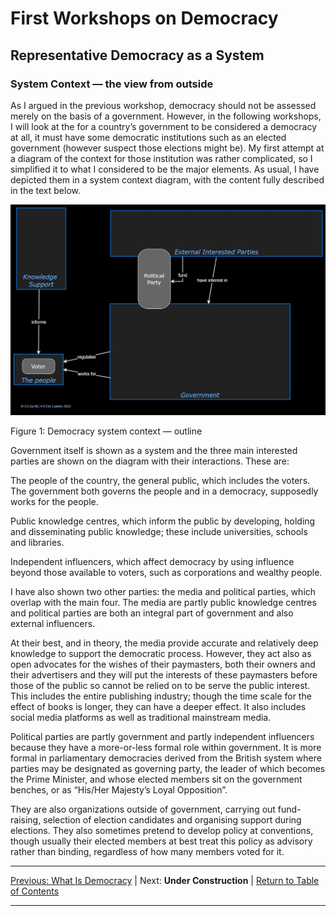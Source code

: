 # First Workshops on Democracy

## Representative Democracy as a System

### System Context ― the view from outside

As I argued in the previous workshop, democracy should not be assessed merely on the basis of a government.
However, in the following workshops, I will look at the  for a country’s government to be considered a democracy at all, it must have some democratic institutions such as an elected government (however suspect those elections might be). My first attempt at a diagram of the context for those institution was rather complicated, so I simplified it to what I considered to be the major elements. As usual, I have depicted them in a system context diagram, with the content fully described in the text below.  


<img src="/assets/images/Democratic Institutions - outline.jpg" alt="Outline system context diagram for representative democracy , as described in the text" class=diagram />

Figure 1: Democracy system context ― outline

Government itself is shown as a system and the three main interested parties  are shown on the diagram with their interactions. These are:

The people of the country, the general public, which includes the voters. The government both governs the people and in a democracy, supposedly works for the people.

Public knowledge centres, which inform the public by developing, holding and disseminating public knowledge; these include universities, schools and libraries.

Independent influencers, which affect democracy by using influence beyond those available to voters, such as corporations and wealthy people.

I have also shown two other parties: the media and political parties, which overlap with the main four. The media are partly public knowledge centres and political parties are both an integral part of government and also external influencers.

At their best, and in theory, the media  provide accurate and relatively deep knowledge to support the democratic process. However, they act also as open advocates for the wishes of their paymasters, both their owners and their advertisers and they will put the interests of these paymasters before those of the public so cannot be relied on to be serve the public interest. This includes the entire publishing industry; though the time scale for the effect of books is longer, they can have a deeper effect. It also includes social media platforms as well as traditional mainstream media.

Political parties are partly government and partly independent influencers because they have a more-or-less formal role within government. It is more formal in parliamentary democracies derived from the British system where parties may be designated as governing party, the leader of which becomes the Prime Minister, and whose elected members sit on the government benches, or as “His/Her Majesty’s Loyal Opposition”.

They are also organizations outside of government, carrying out fund-raising, selection of election candidates and organising support during elections. They also sometimes pretend to develop policy at conventions, though usually their elected members at best treat this policy as advisory rather than binding, regardless of how many members voted for it.

***
[Previous: What Is Democracy](whatisdemocracy) \| Next: **Under Construction** <!-- [Next: Workshop on Countries](../../firstworkshops/nationstates/clarifyingconcepts) -->| [Return to Table of Contents](../../../index)

***
